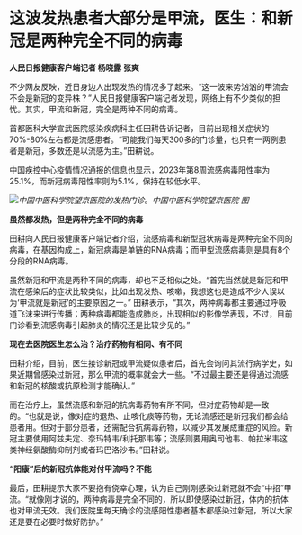 # 这波发热患者大部分是甲流，医生：和新冠是两种完全不同的病毒

**人民日报健康客户端记者 杨晓露 张爽**

不少网友反映，近日身边人出现发热的情况多了起来。“这一波来势汹汹的甲流会不会是新冠的变异株？”人民日报健康客户端记者发现，网络上有不少类似的担忧。其实，甲流和新冠，完全是两种不同的病毒。

首都医科大学宣武医院感染疾病科主任田耕告诉记者，目前出现相关症状的70%-80%左右都是流感患者。“可能我们每天300多的门诊量，也只有一两例患者是新冠，多数还是以流感为主。”田耕说。

中国疾控中心疫情情况通报的信息也显示，2023年第8周流感病毒阳性率为25.1%，而新冠病毒阳性率则为5.1%，保持在较低水平。

![](https://inews.gtimg.com/om_bt/OZHcAgFB3RbsQ7MHmI8HEBdyLDhpH-3UFFppJ31AMNXAUAA/1000)_中国中医科学院望京医院的发热门诊。中国中医科学院望京医院
图_

**虽然都发热，但是两种完全不同的病毒**

田耕向人民日报健康客户端记者介绍，流感病毒和新型冠状病毒是两种完全不同的病毒，在基因构成上，新冠病毒是单链的RNA病毒；而甲型流感病毒则是具有8个分段的RNA病毒。

虽然新冠和甲流是两种不同的病毒，却也不乏相似之处。“首先当然就是新冠和甲流在感染后的症状比较类似，比如出现发热、咳嗽，我想这也是造成不少人误以为‘甲流就是新冠’的主要原因之一。”
田耕表示，“其次，两种病毒都主要通过呼吸道飞沫来进行传播；两种病毒都能造成肺炎，出现相似的影像学表现，不过，目前门诊看到流感病毒引起肺炎的情况还是比较少见的。”

**现在去医院医生怎么治？治疗药物有相同、有不同**

田耕介绍，目前，医生接诊新冠或甲流疑似患者后，首先会询问其流行病学史，如果近期曾感染过新冠，那么甲流的概率就会大一些。“不过最主要还是得通过流感和新冠的核酸或抗原检测才能确认。”

而在治疗上，虽然流感和新冠的抗病毒药物有所不同，但对症药物却是一致的。“也就是说，像对症的退热、止咳化痰等药物，无论流感还是新冠我们都会给患者用。但对于部分患者，还需配合抗病毒药物，以减少其发展成重症的风险。新冠主要使用阿兹夫定、奈玛特韦/利托那韦等；流感则要用奥司他韦、帕拉米韦这类神经氨酸酶抑制剂或者玛巴洛沙韦。”田耕说。

**“阳康”后的新冠抗体能对付甲流吗？不能**

最后，田耕提示大家不要抱有侥幸心理，认为自己刚刚感染过新冠就不会“中招”甲流。“就像刚才说的，两种病毒是完全不同的，所以即使感染过新冠，体内的抗体也对甲流无效。我们医院里每天确诊的流感阳性患者基本都感染过新冠，所以大家还是要在必要时做好防护。”

